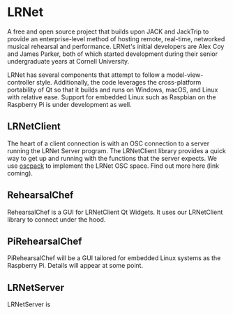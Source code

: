 # LRNet
A free and open source project that builds upon JACK
and JackTrip to provide an enterprise-level method of
hosting remote, real-time, networked musical rehearsal
and performance. LRNet's initial developers are Alex Coy
and James Parker, both of which started development during
their senior undergraduate years at Cornell University.

LRNet has several components that attempt to follow a
model-view-controller style. Additionally, the code leverages
the cross-platform portability of Qt so that it builds and
runs on Windows, macOS, and Linux with relative ease. Support for embedded Linux such as Raspbian on the Raspberry Pi is
under development as well.

## LRNetClient
The heart of a client connection is with an OSC connection to a 
server running the LRNet Server program. The LRNetClient library
provides a quick way to get up and running with the functions
that the server expects. We use
[oscpack](http://www.rossbencina.com/code/oscpack) to
implement the LRNet OSC space. Find out more here (link coming).

## RehearsalChef
RehearsalChef is a GUI for LRNetClient Qt Widgets. It uses our
LRNetClient library to connect under the hood.

## PiRehearsalChef
PiRehearsalChef will be a GUI tailored for embedded Linux 
systems as the Raspberry Pi. Details will appear at some point.

## LRNetServer
LRNetServer is 